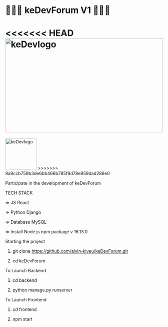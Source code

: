 # 👩🏿‍💻 keDevForum V1 👨🏿‍💻

<<<<<<< HEAD
<img src="https://umeskiasoftwares.com/products/1659548991.png" style="width:100%; height:300px;" alt="keDevlogo">
=======
<img src="https://umeskiasoftwares.com/products/1659548991.png" style="width:100px; height:100px;" alt="keDevlogo">
>>>>>>> 9a9ccb759b3de6bb466b785f9d78e859dad286e0

Participate in the development of keDevForum

TECH STACK

=> JS React

=> Python Django

=> Database MySQL

=> Install Node.js npm package v 16.13.0

Starting the project

1. git clone https://github.com/alvin-kiveu/keDevForum.git

2. cd keDevForum

To Launch Backend

1. cd backend

2. python manage.py runserver

To Launch Frontend

1. cd frontend

2. npm start
